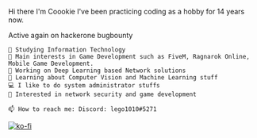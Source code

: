 Hi there I'm Coookie
I've been practicing coding as a hobby for 14 years now.

Active again on hackerone bugbounty

```
🏫 Studying Information Technology
🔎 Main interests in Game Development such as FiveM, Ragnarok Online, Mobile Game Development.
🔭 Working on Deep Learning based Network solutions
🌱 Learning about Computer Vision and Machine Learning stuff
💻 I like to do system administrator stuffs
🚩 Interested in network security and game development

📫 How to reach me: Discord: lego1010#5271
```

[![ko-fi](https://ko-fi.com/img/githubbutton_sm.svg)](https://ko-fi.com/N4N26EMH5)

